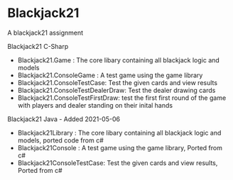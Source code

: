 # Blackjack21
 A blackjack21 assignment


Blackjack21 C-Sharp
- Blackjack21.Game : The core libary containing all blackjack logic and models
- Blackjack21.ConsoleGame : A test game using the game library
- Blackjack21.ConsoleTestCase: Test the given cards and view results
- Blackjack21.ConsoleTestDealerDraw: Test the dealer drawing cards
- Blackjack21.ConsoleTestFirstDraw: test the first first round of the game with players and dealer standing on their inital hands

Blackjack21 Java - Added 2021-05-06
- Blackjack21Library : The core libary containing all blackjack logic and models, ported code from c#
- Blackjack21Console : A test game using the game library, Ported from c#
- Blackjack21ConsoleTestCase: Test the given cards and view results, Ported from c#
